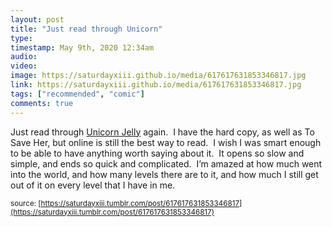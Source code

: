 ```yaml
---
layout: post
title: "Just read through Unicorn"
type: 
timestamp: May 9th, 2020 12:34am
audio: 
video: 
image: https://saturdayxiii.github.io/media/617617631853346817.jpg
link: https://saturdayxiii.github.io/media/617617631853346817.jpg
tags: ["recommended", "comic"]
comments: true
---
```

Just read through [Unicorn Jelly](https://www.unicornjelly.com) again.  I have the hard copy, as well as To Save Her, but online is still the best way to read.  I wish I was smart enough to be able to have anything worth saying about it.  It opens so slow and simple, and ends so quick and complicated.  I’m amazed at how much went into the world, and how many levels there are to it, and how much I still get out of it on every level that I have in me.

<small>source: [https://saturdayxiii.tumblr.com/post/617617631853346817](https://saturdayxiii.tumblr.com/post/617617631853346817)</small>